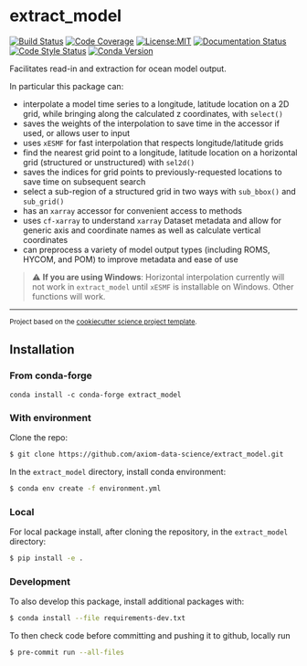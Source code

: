 extract_model
==============================
[![Build Status](https://img.shields.io/github/workflow/status/axiom-data-science/extract_model/Tests?logo=github&style=for-the-badge)](https://github.com/axiom-data-science/extract_model/actions)
[![Code Coverage](https://img.shields.io/codecov/c/github/axiom-data-science/extract_model.svg?style=for-the-badge)](https://codecov.io/gh/axiom-data-science/extract_model)
[![License:MIT](https://img.shields.io/badge/License-MIT-green.svg?style=for-the-badge)](https://opensource.org/licenses/MIT)
[![Documentation Status](https://img.shields.io/readthedocs/extract_model/latest.svg?style=for-the-badge)](https://extract_model.readthedocs.io/en/latest/?badge=latest)
[![Code Style Status](https://img.shields.io/github/workflow/status/axiom-data-science/extract_model/linting%20with%20pre-commit?label=Code%20Style&style=for-the-badge)](https://github.com/axiom-data-science/extract_model/actions)
[![Conda Version](https://img.shields.io/conda/vn/conda-forge/extract_model.svg?style=for-the-badge)](https://anaconda.org/conda-forge/extract_model)


Facilitates read-in and extraction for ocean model output.

In particular this package can:
- interpolate a model time series to a longitude, latitude location on a 2D grid, while bringing along the calculated z coordinates, with `select()`
 - saves the weights of the interpolation to save time in the accessor if used, or allows user to input
 - uses `xESMF` for fast interpolation that respects longitude/latitude grids
- find the nearest grid point to a longitude, latitude location on a horizontal grid (structured or unstructured) with `sel2d()`
 - saves the indices for grid points to previously-requested locations to save time on subsequent search
- select a sub-region of a structured grid in two ways with `sub_bbox()` and `sub_grid()`
- has an `xarray` accessor for convenient access to methods
- uses `cf-xarray` to understand `xarray` Dataset metadata and allow for generic axis and coordinate names as well as calculate vertical coordinates
- can preprocess a variety of model output types (including ROMS, HYCOM, and POM) to improve metadata and ease of use

> :warning: **If you are using Windows**: Horizontal interpolation currently will not work in `extract_model` until `xESMF` is installable on Windows. Other functions will work.

--------

<p><small>Project based on the <a target="_blank" href="https://github.com/jbusecke/cookiecutter-science-project">cookiecutter science project template</a>.</small></p>

## Installation

### From conda-forge

```
conda install -c conda-forge extract_model
```

### With environment

Clone the repo:
``` bash
$ git clone https://github.com/axiom-data-science/extract_model.git
```

In the `extract_model` directory, install conda environment:
``` bash
$ conda env create -f environment.yml
```

### Local

For local package install, after cloning the repository, in the `extract_model` directory:
``` bash
$ pip install -e .
```

### Development

To also develop this package, install additional packages with:
``` bash
$ conda install --file requirements-dev.txt
```

To then check code before committing and pushing it to github, locally run
``` bash
$ pre-commit run --all-files
```

